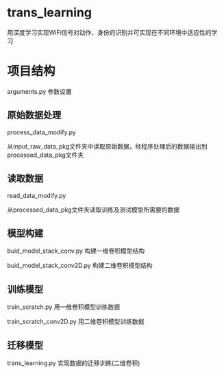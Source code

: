 # trans_learning
用深度学习实现WiFi信号对动作、身份的识别并可实现在不同环境中适应性的学习

# 项目结构
arguments.py 参数设置
## 原始数据处理
process_data_modify.py  
 
 从input_raw_data_pkg文件夹中读取原始数据，经程序处理后的数据输出到processed_data_pkg文件夹
## 读取数据
read_data_modify.py 

从processed_data_pkg文件夹读取训练及测试模型所需要的数据
## 模型构建
buid_model_stack_conv.py  构建一维卷积模型结构

buid_model_stack_conv2D.py  构建二维卷积模型结构
## 训练模型
train_scratch.py  用一维卷积模型训练数据

train_scratch_conv2D.py  用二维卷积模型训练数据
## 迁移模型 
trans_learning.py  实现数据的迁移训练(二维卷积)